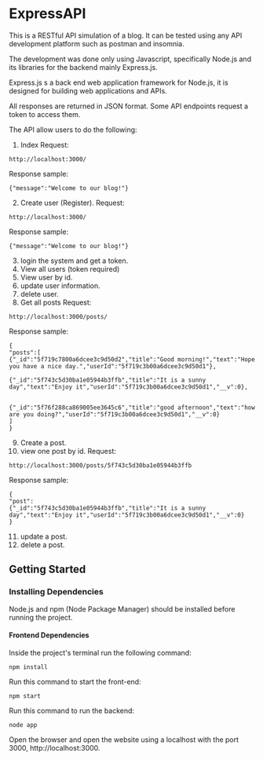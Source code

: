# ExpressAPI

This is a RESTful API simulation of a blog. It can be tested using any API development platform such as postman and insomnia.   


The development was done only using Javascript, specifically Node.js and its libraries for the backend mainly Express.js.

Express.js s a back end web application framework for Node.js, it is designed for building web applications and APIs.

All responses are returned in JSON format. Some API endpoints request a token to access them. 

The API allow users to do the following:

1. Index
Request:
```
http://localhost:3000/
```
Response sample:
```
{"message":"Welcome to our blog!"}
```
2. Create user (Register).
Request:
```
http://localhost:3000/
```
Response sample:
```
{"message":"Welcome to our blog!"}
```
3. login the system and get a token.
4. View all users (token required)
5. View user by id.
6. update user information.
7. delete user.
8. Get all posts 
Request:
```
http://localhost:3000/posts/
```

Response sample:
```
{
"posts":[
{"_id":"5f719c7800a6dcee3c9d50d2","title":"Good morning!","text":"Hope you have a nice day.","userId":"5f719c3b00a6dcee3c9d50d1"},   

{"_id":"5f743c5d30ba1e05944b3ffb","title":"It is a sunny day","text":"Enjoy it","userId":"5f719c3b00a6dcee3c9d50d1","__v":0}, 


{"_id":"5f76f288ca869005ee3645c6","title":"good afternoon","text":"how are you doing?","userId":"5f719c3b00a6dcee3c9d50d1","__v":0}
]
}
```
9. Create a post.
10. view one post by id.
Request:
```
http://localhost:3000/posts/5f743c5d30ba1e05944b3ffb
```

Response sample:
```
{
"post":
{"_id":"5f743c5d30ba1e05944b3ffb","title":"It is a sunny day","text":"Enjoy it","userId":"5f719c3b00a6dcee3c9d50d1","__v":0}
}
```
11. update a post.
12. delete a post.


## Getting Started

### Installing Dependencies
Node.js and npm (Node Package Manager) should be installed before running the project.

#### Frontend Dependencies

Inside the project's terminal run the following command:
```
npm install
```
Run this command to start the front-end:
```
npm start
```
Run this command to run the backend:
 ```
 node app
 ```

Open the browser and open the website using a localhost with the port 3000,  http://localhost:3000.
